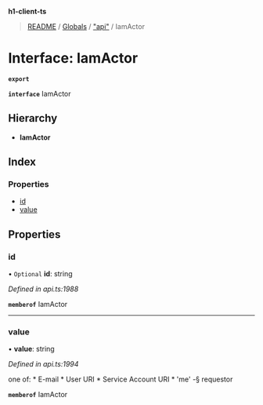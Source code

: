 **h1-client-ts**

> [README](../README.md) / [Globals](../globals.md) / ["api"](../modules/_api_.md) / IamActor

# Interface: IamActor

**`export`** 

**`interface`** IamActor

## Hierarchy

* **IamActor**

## Index

### Properties

* [id](_api_.iamactor.md#id)
* [value](_api_.iamactor.md#value)

## Properties

### id

• `Optional` **id**: string

*Defined in api.ts:1988*

**`memberof`** IamActor

___

### value

•  **value**: string

*Defined in api.ts:1994*

one of: * E-mail * User URI * Service Account URI * \'me\' -§ requestor

**`memberof`** IamActor
